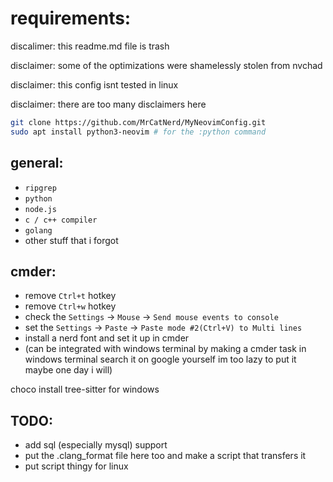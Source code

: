 # requirements:
discalimer: this readme.md file is trash

disclaimer: some of the optimizations were shamelessly stolen from nvchad

disclaimer: this config isnt tested in linux

disclaimer: there are too many disclaimers here

```sh
git clone https://github.com/MrCatNerd/MyNeovimConfig.git
sudo apt install python3-neovim # for the :python command
```

## general:
* `ripgrep`
* `python`
* `node.js`
* `c / c++ compiler`
* `golang`
* other stuff that i forgot


## cmder:
* remove `Ctrl+t` hotkey
* remove `Ctrl+w` hotkey
* check the `Settings` -> `Mouse` -> `Send mouse events to console`
* set the `Settings` -> `Paste` -> `Paste mode #2(Ctrl+V) to Multi lines`
* install a nerd font and set it up in cmder
* (can be integrated with windows terminal by making a cmder task in windows terminal search it on google yourself im too lazy to put it maybe one day i will)


choco install tree-sitter for windows

## TODO:
* add sql (especially mysql) support
* put the .clang_format file here too and make a script that transfers it
* put script thingy for linux

